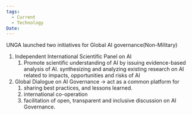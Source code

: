 ```yaml
---
tags:
  - Current
  - Technology
Date:
---
```

UNGA launched two initiatives for Global AI governance(Non-Military)
1. Independent International Scientific Panel on AI
	1. Promote scientific understanding of AI by issuing evidence-based analysis of AI.  synthesizing and analyzing existing research on AI related to impacts, opportunities and risks of AI
2. Global Dialogue on AI Governance -> act as a common platform for 
	1. sharing best practices, and lessons learned.
	2. international co-operation 
	3. facilitation of open, transparent and inclusive discussion on AI Governance.